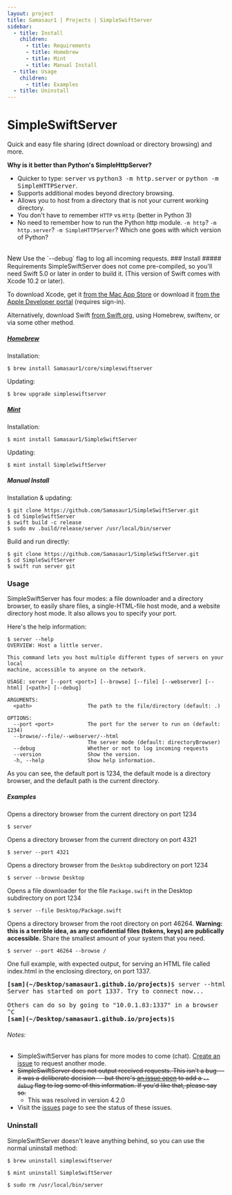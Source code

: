 ```yaml
---
layout: project
title: Samasaur1 | Projects | SimpleSwiftServer
sidebar:
  - title: Install
    children:
      - title: Requirements
      - title: Homebrew
      - title: Mint
      - title: Manual Install
  - title: Usage
    children:
      - title: Examples
  - title: Uninstall
---
```

# SimpleSwiftServer
Quick and easy file sharing (direct download or directory browsing) and more.

**Why is it better than Python's SimpleHttpServer?**
* Quicker to type: <kbd>server</kbd> vs <kbd>python3 -m http.server</kbd> or <kbd>python -m SimpleHTTPServer</kbd>.
* Supports additional modes beyond directory browsing.
* Allows you to host from a directory that is not your current working directory.
* You don't have to remember `HTTP` vs `Http` (better in Python 3)
* No need to remember how to run the Python http module. `-m http`? `-m http.server`? `-m SimpleHTTPServer`? Which one goes with which version of Python?

<br/>
<span class="badge badge-primary" style="font-size:110%;">New</span> Use the `--debug` flag to log all incoming requests.
### Install
##### Requirements
SimpleSwiftServer does not come pre-compiled, so you'll need Swift 5.0 or later in order to build it. (This version of Swift comes with Xcode 10.2 or later).

To download Xcode, get it [from the Mac App Store](https://apps.apple.com/us/app/xcode/id497799835) or download it [from the Apple Developer portal](https://developer.apple.com/download/more/) (requires sign-in).

Alternatively, download Swift [from Swift.org](https://swift.org/download/), using Homebrew, swiftenv, or via some other method.
##### [Homebrew](https://brew.sh/)
Installation:
<pre class="user-select-all">
<code><span class="user-select-none">$ </span>brew install Samasaur1/core/simpleswiftserver</code></pre>
Updating:
<pre class="user-select-all">
<code><span class="user-select-none">$ </span>brew upgrade simpleswiftserver</code></pre>
##### [Mint](https://github.com/yonaskolb/mint)
Installation:
<pre class="user-select-all">
<code><span class="user-select-none">$ </span>mint install Samasaur1/SimpleSwiftServer</code></pre>
Updating:
<pre class="user-select-all">
<code><span class="user-select-none">$ </span>mint install SimpleSwiftServer</code></pre>
##### Manual Install
Installation & updating:
```
$ git clone https://github.com/Samasaur1/SimpleSwiftServer.git
$ cd SimpleSwiftServer
$ swift build -c release
$ sudo mv .build/release/server /usr/local/bin/server
```
Build and run directly:
```
$ git clone https://github.com/Samasaur1/SimpleSwiftServer.git
$ cd SimpleSwiftServer
$ swift run server git
```

### Usage
SimpleSwiftServer has four modes: a file downloader and a directory browser, to easily share files, a single-HTML-file host mode, and a website directory host mode. It also allows you to specify your port.

Here's the help information:
```
$ server --help
OVERVIEW: Host a little server.

This command lets you host multiple different types of servers on your local
machine, accessible to anyone on the network.

USAGE: server [--port <port>] [--browse] [--file] [--webserver] [--html] [<path>] [--debug]

ARGUMENTS:
  <path>                  The path to the file/directory (default: .)

OPTIONS:
  --port <port>           The port for the server to run on (default: 1234)
  --browse/--file/--webserver/--html
                          The server mode (default: directoryBrowser)
  --debug                 Whether or not to log incoming requests
  --version               Show the version.
  -h, --help              Show help information.
```
As you can see, the default port is 1234, the default mode is a directory browser, and the default path is the current directory.

##### Examples
Opens a directory browser from the current directory on port 1234
```
$ server
```

Opens a directory browser from the current directory on port 4321
```
$ server --port 4321
```

Opens a directory browser from the `Desktop` subdirectory on port 1234
```
$ server --browse Desktop
```

Opens a file downloader for the file `Package.swift` in the Desktop subdirectory on port 1234
```
$ server --file Desktop/Package.swift
```

Opens a directory browser from the root directory on port 46264. **Warning: this is a terrible idea, as any confidential files (tokens, keys) are publically accessible.** Share the smallest amount of your system that you need.
```
$ server --port 46264 --browse /
```

One full example, with expected output, for serving an HTML file called index.html in the enclosing directory, on port 1337.
<pre>
<strong><span class="text-danger">[sam]</span><span class="text-primary">(~/Desktop/samasaur1.github.io/projects)</span></strong>$ <kbd>server --html ../index.html --port 1337</kbd>
Server has started on port 1337. Try to connect now...

Others can do so by going to "10.0.1.83:1337" in a browser
^C
<strong><span class="text-danger">[sam]</span><span class="text-primary">(~/Desktop/samasaur1.github.io/projects)</span></strong>$</pre>

###### Notes:
* SimpleSwiftServer has plans for more modes to come (chat). [Create an issue](https://github.com/Samasaur1/SimpleSwiftServer/issues/new/choose) to request another mode.
* <del>SimpleSwiftServer does not output received requests. This isn't a bug — it was a deliberate decision — but there's [an issue open](https://github.com/Samasaur1/SimpleSwiftServer/issues/8) to add a `--debug` flag to log some of this information. If you'd like that, please say so.</del>
  * This was resolved in version 4.2.0
* Visit the [issues](https://github.com/Samasaur1/SimpleSwiftServer/issues) page to see the status of these issues.

### Uninstall
SimpleSwiftServer doesn't leave anything behind, so you can use the normal uninstall method:
<pre class="user-select-all">
<code><span class="user-select-none">$ </span>brew uninstall simpleswiftserver</code></pre>
<pre class="user-select-all">
<code><span class="user-select-none">$ </span>mint uninstall SimpleSwiftServer</code></pre>
<pre class="user-select-all">
<code><span class="user-select-none">$ </span>sudo rm /usr/local/bin/server</code></pre>
